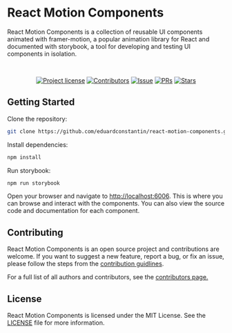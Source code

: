 # React Motion Components
React Motion Components is a collection of reusable UI components animated with framer-motion, a popular animation library for React and documented with storybook, a tool for developing and testing UI components in isolation.

<div align="center">
<br />

[![Project license](https://img.shields.io/github/license/eduardconstantin/react-motion-components?style=flat-square)](LICENSE)
[![Contributors](https://img.shields.io/github/contributors/eduardconstantin/react-motion-components?style=flat-square)](https://github.com/eduardconstantin/react-motion-components/graphs/contributors)
[![Issue](https://img.shields.io/github/issues/eduardconstantin/react-motion-components?style=flat-square)](https://github.com/eduardconstantin/react-motion-components/issues)
[![PRs](https://img.shields.io/github/issues-pr/eduardconstantin/react-motion-components?style=flat-square)](https://github.com/eduardconstantin/react-motion-components/pulls)
[![Stars](https://img.shields.io/github/stars/eduardconstantin/react-motion-components?style=flat-square)](https://github.com/eduardconstantin/react-motion-components/stargazers)

</div>

## Getting Started

Clone the repository:

```bash
git clone https://github.com/eduardconstantin/react-motion-components.git
```

Install dependencies:

```bash
npm install
```

Run storybook:

```bash
npm run storybook
```

Open your browser and navigate to [http://localhost:6006](http://localhost:6006). This is where you can browse and interact with the components. You can also view the source code and documentation for each component.

## Contributing
React Motion Components is an open source project and contributions are welcome. If you want to suggest a new feature, report a bug, or fix an issue, please follow the steps from the [contribution guidlines](CONTRIBUTING.md).

For a full list of all authors and contributors, see the [contributors page.](https://github.com/eduardconstantin/react-motion-components/contributors)

## License
React Motion Components is licensed under the MIT License. See the [LICENSE](LICENSE) file for more information.
